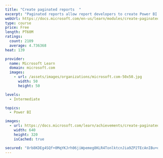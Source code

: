 ```yaml
---
title: "Create paginated reports  "
excerpt: "Paginated reports allow report developers to create Power BI artifacts that have tightly controlled rendering requirements. Paginated reports are ideal for creating sales invoices, receipts, purchase orders, and tabular data. This module will teach you how to create reports, add parameters, and work with tables and charts in paginated reports."
webUrl: https://docs.microsoft.com/en-us/learn/modules/create-paginated-reports-power-bi/
type: course
price: Free
length: PT60M
ratings:
  count: 2109
  average: 4.736368
heat: 139

provider:
  name: Microsoft Learn
  domain: microsoft.com
  images:
    - url: /assets/images/organizations/microsoft.com-50x50.jpg
      width: 50
      height: 50

levels:
  - Intermediate

topics:
  - Power BI

images:
  - url: https://docs.microsoft.com/learn/achievements/create-paginated-reports-power-bi-social.png
    width: 640
    height: 320
    isCached: true

secured: "8rb8KDEg4SQf+0MqYKJrh06jiWpemeg8KLR4TonlktcnJia9ZP2TEcAnIBu+qJvejUcKrzGXzuzL2hV0yhfZjqkYZH+RC7NmPfqoshbD3FYQzBMCnis1xiKrYQyXjsOcNALMdIMXZPqA7bnL/m1tZUfy00EgH9n3ejyqIg8iJgjPoHNfvAO5C1JMTf3cvnK2rQ8/2yx1HJ0OeEc3t1glb9iMj09TEegIizABUNduf5MXNU4smp2iTcVHzG7a/BhbC/8nQ+xF50F90X0/BcZ6ZnNI5o4h+5P3q3MU4gyk254U8hATKUUjanHw6Z9W/9cTkboDJvA5XoaR6TMA4we/qa6ClEvD72JTwSJpIJyMfwA1AhHuJVneLQZOIX6v95W3kHAsof29QvWpHNyyLX0Gw7bKgxK1x1AvUjKv4i5ZhoM=;i95cWLgGkVaTExtp1dqOfg=="
---
```


